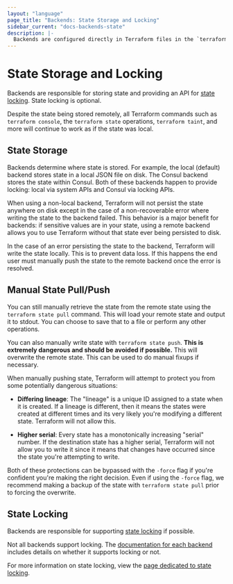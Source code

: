 ```yaml
---
layout: "language"
page_title: "Backends: State Storage and Locking"
sidebar_current: "docs-backends-state"
description: |-
  Backends are configured directly in Terraform files in the `terraform` section.
---
```


# State Storage and Locking

Backends are responsible for storing state and providing an API for
[state locking](/docs/language/state/locking.html). State locking is optional.

Despite the state being stored remotely, all Terraform commands such
as `terraform console`, the `terraform state` operations, `terraform taint`,
and more will continue to work as if the state was local.

## State Storage

Backends determine where state is stored. For example, the local (default)
backend stores state in a local JSON file on disk. The Consul backend stores
the state within Consul. Both of these backends happen to provide locking:
local via system APIs and Consul via locking APIs.

When using a non-local backend, Terraform will not persist the state anywhere
on disk except in the case of a non-recoverable error where writing the state
to the backend failed. This behavior is a major benefit for backends: if
sensitive values are in your state, using a remote backend allows you to use
Terraform without that state ever being persisted to disk.

In the case of an error persisting the state to the backend, Terraform will
write the state locally. This is to prevent data loss. If this happens the
end user must manually push the state to the remote backend once the error
is resolved.

## Manual State Pull/Push

You can still manually retrieve the state from the remote state using
the `terraform state pull` command. This will load your remote state and
output it to stdout. You can choose to save that to a file or perform any
other operations.

You can also manually write state with `terraform state push`. **This
is extremely dangerous and should be avoided if possible.** This will
overwrite the remote state. This can be used to do manual fixups if necessary.

When manually pushing state, Terraform will attempt to protect you from
some potentially dangerous situations:

- **Differing lineage**: The "lineage" is a unique ID assigned to a state
  when it is created. If a lineage is different, then it means the states
  were created at different times and its very likely you're modifying a
  different state. Terraform will not allow this.

- **Higher serial**: Every state has a monotonically increasing "serial"
  number. If the destination state has a higher serial, Terraform will
  not allow you to write it since it means that changes have occurred since
  the state you're attempting to write.

Both of these protections can be bypassed with the `-force` flag if you're
confident you're making the right decision. Even if using the `-force` flag,
we recommend making a backup of the state with `terraform state pull`
prior to forcing the overwrite.

## State Locking

Backends are responsible for supporting [state locking](/docs/language/state/locking.html)
if possible.

Not all backends support locking. The
[documentation for each backend](/docs/language/settings/backends/index.html)
includes details on whether it supports locking or not.

For more information on state locking, view the
[page dedicated to state locking](/docs/language/state/locking.html).
